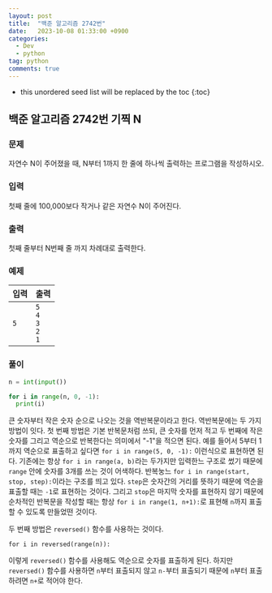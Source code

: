 ```yaml
---
layout: post
title:  "백준 알고리즘 2742번"
date:   2023-10-08 01:33:00 +0900
categories: 
  - Dev
  - python
tag: python
comments: true
---
```


* this unordered seed list will be replaced by the toc
{:toc}

## 백준 알고리즘 2742번 기찍 N

### 문제

자연수 N이 주어졌을 때, N부터 1까지 한 줄에 하나씩 출력하는 프로그램을 작성하시오.

### 입력

첫째 줄에 100,000보다 작거나 같은 자연수 N이 주어진다.

### 출력

첫째 줄부터 N번째 줄 까지 차례대로 출력한다.

### 예제

| 입력 | 출력 |
| --- | --- |
| `5` | `5` <br/> `4` <br/> `3` <br/> `2` <br/> `1` |

### 풀이

```py
n = int(input())

for i in range(n, 0, -1):
  print(i)
```

큰 숫자부터 작은 숫자 순으로 나오는 것을 역반복문이라고 한다. 역반복문에는 두 가지 방법이 잇다. 첫 번째 방법은 기본 반복문처럼 쓰되, 큰 숫자를 먼저 적고 두 번째에 작은 숫자를 그리고 역순으로 반복한다는 의미에서 "-1"을 적으면 된다. 예를 들어서 5부터 1까지 역순으로 표출하고 싶다면 `for i in range(5, 0, -1):` 이런식으로 표현하면 된다. 기존에는 항상 `for i in range(a, b)`라는 두가지만 입력한느 구조로 썼기 때문에 `range` 안에 숫자를 3개를 쓰는 것이 어색하다. 반복눙느 `for i in range(start, stop, step):`이라는 구조를 띄고 있다. `step`은 숫자간의 거리를 뜻하기 때문에 역순을 표출할 때는 `-1`로 표현하는 것이다. 그리고 `stop`은 마지막 숫자를 표현하지 않기 때문에 순차적인 반복문을 작성할 때는 항상 `for i in range(1, n+1):`로 표현해 `n`까지 표출할 수 있도록 만들었떤 것이다.

두 번째 방법은 `reversed()` 함수를 사용하는 것이다.

`for i in reversed(range(n)):`

이렇게 `reversed()` 함수를 사용해도 역순으로 숫자를 표출하게 된다. 하지만 `reversed()` 함수를 사용하면 `n`부터 표출되지 않고 `n-`부터 표출되기 때문에 `n`부터 표출하려면 `n+`로 적어야 한다.